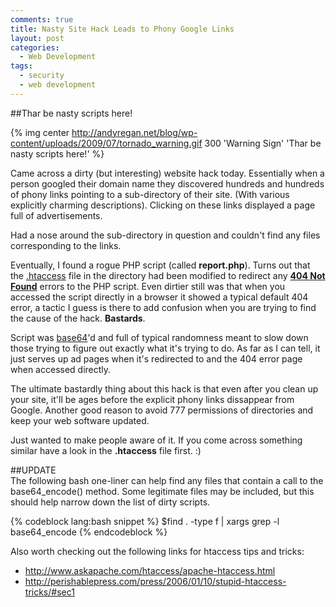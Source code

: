 ```yaml
---
comments: true
title: Nasty Site Hack Leads to Phony Google Links
layout: post
categories:
  - Web Development
tags:
  - security
  - web development
---
```


##Thar be nasty scripts here!

{% img center http://andyregan.net/blog/wp-content/uploads/2009/07/tornado_warning.gif 300 'Warning Sign' 'Thar be nasty scripts here!' %}

Came across a dirty (but interesting) website hack today. Essentially when a person googled their domain name they discovered hundreds 
and hundreds of phony links pointing to a sub-directory of their site. (With various explicitly charming descriptions). 
Clicking on these links displayed a page full of advertisements.

Had a nose around the sub-directory in question and couldn't find any files corresponding to the links.

Eventually, I found a rogue PHP script (called **report.php**). Turns out that the [.htaccess][1] file in the directory had been modified 
to redirect any **[404 Not Found][2]** errors to the PHP script. Even dirtier still was that when you accessed the script directly in a 
browser it showed a typical default 404 error, a tactic I guess is there to add confusion when you are trying to find the cause of the 
hack. **Bastards**.

Script was [base64][3]'d and full of typical randomness meant to slow down those trying to figure out exactly what it's trying to do. 
As far as I can tell, it just serves up ad pages when it's redirected to and the 404 error page when accessed directly.

The ultimate bastardly thing about this hack is that even after you clean up your site, it'll be ages before the explicit phony links 
dissappear from Google. Another good reason to avoid 777 permissions of directories and keep your web software updated.

Just wanted to make people aware of it. If you come across something similar have a look in the **.htaccess** file first. :) 

##UPDATE  
The following bash one-liner can help find any files that contain a call to the base64_encode() method. Some legitimate files may be 
included, but this should help narrow down the list of dirty scripts.


{% codeblock lang:bash snippet %}
$find . -type f | xargs grep -l base64_encode
{% endcodeblock %}

Also worth checking out the following links for htaccess tips and tricks:

*   <http://www.askapache.com/htaccess/apache-htaccess.html>
*   <http://perishablepress.com/press/2006/01/10/stupid-htaccess-tricks/#sec1>

 [1]: http://httpd.apache.org/docs/1.3/howto/htaccess.html
 [2]: http://en.wikipedia.org/wiki/HTTP_404
 [3]: http://www.wewatchyourwebsite.com/wordpress/?p=136

